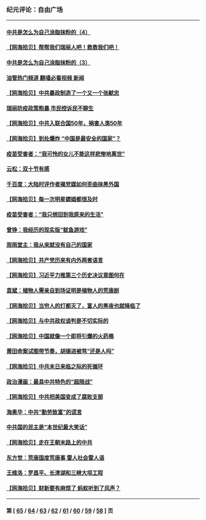 ### 纪元评论：自由广场
---
#### [中共是怎么为自己涂脂抹粉的（4）](../../pages/nsc993/n13340568.md?10310330) 
#### [【网海拾贝】帮帮我们瑞丽人吧！救救我们吧！](../../pages/nsc993/n13339001.md?10310330) 
#### [中共是怎么为自己涂脂抹粉的（3）](../../pages/nsc993/n13335534.md?10310330) 
#### [油管热门频道 翻墙必看视频 新闻](ok?10310330)
#### [【网海拾贝】中共暴政制造了一个又一个张献忠](../../pages/nsc993/n13335375.md?10310330) 
#### [瑞丽防疫政策粗暴 市民控诉民不聊生](../../pages/nsc993/n13335277.md?10310330) 
#### [【网海拾贝】中共入联合国50年，祸害人类50年](../../pages/nsc993/n13332622.md?10310330) 
#### [【网海拾贝】到处爆炸 “中国是最安全的国家”？](../../pages/nsc993/n13330109.md?10310330) 
#### [疫苗受害者：“我可怜的女儿不能这样悲惨地离世”](../../pages/nsc993/n13329584.md?10310330) 
#### [云松：双十节有感](../../pages/nsc993/n13327729.md?10310330) 
#### [千百度：大陆时评作者揭党媒如何歪曲抹黑外国](../../pages/nsc993/n13327425.md?10310330) 
#### [【网海拾贝】每一次明星嫖娼都很及时](../../pages/nsc993/n13326552.md?10310330) 
#### [疫苗受害者：“我只想回到我原来的生活”](../../pages/nsc993/n13326539.md?10310330) 
#### [曾铮：我经历的现实版“鱿鱼游戏”](../../pages/nsc993/n13324235.md?10310330) 
#### [观雨堂主：我从来就没有自己的国家](../../pages/nsc993/n13324212.md?10310330) 
#### [【网海拾贝】共产党历来有内外两套语言](../../pages/nsc993/n13324119.md?10310330) 
#### [【网海拾贝】习近平力推第三个历史决议意图何在](../../pages/nsc993/n13319583.md?10310330) 
#### [袁斌：植物人需亲自到场证明是植物人的荒唐剧](../../pages/nsc993/n13319517.md?10310330) 
#### [【网海拾贝】当穷人的灯都灭了，富人的黑夜也就降临了](../../pages/nsc993/n13316913.md?10310330) 
#### [【网海拾贝】与中共政权谈判是不切实际的](../../pages/nsc993/n13314868.md?10310330) 
#### [【网海拾贝】中国就像一个即将引爆的火药桶](../../pages/nsc993/n13311974.md?10310330) 
#### [莆田命案试图带节奏，胡锡进被骂“还是人吗”](../../pages/nsc993/n13311772.md?10310330) 
#### [【网海拾贝】中共末日来临之际的死循环](../../pages/nsc993/n13309649.md?10310330) 
#### [政治漫画：最具中共特色的“超限战”](../../pages/nsc993/n13308510.md?10310330) 
#### [【网海拾贝】中共把美国变成了腐败支部](../../pages/nsc993/n13308449.md?10310330) 
#### [海奥华：中共“勤劳致富”的谎言](../../pages/nsc993/n13308500.md?10310330) 
#### [中共国的民主是“本世纪最大笑话”](../../pages/nsc993/n13308439.md?10310330) 
#### [【网海拾贝】走在王朝末路上的中共](../../pages/nsc993/n13306255.md?10310330) 
#### [东方觉：荒唐国度荒唐事 雷人社会雷人语](../../pages/nsc993/n13305542.md?10310330) 
#### [王维洛：罗昌平、长津湖和三峡大坝工程](../../pages/nsc993/n13305617.md?10310330) 
#### [【网海拾贝】财新要有麻烦了 蚂蚁听到了风声？](../../pages/nsc993/n13303518.md?10310330) 

---
#### 第 [ [65](./65.md?10310330) / [64](./64.md?10310330) / [63](./63.md?10310330) / [62](./62.md?10310330) / [61](./61.md?10310330) / [60](./60.md?10310330) / [59](./59.md?10310330) / [58](./58.md?10310330) ] 页
